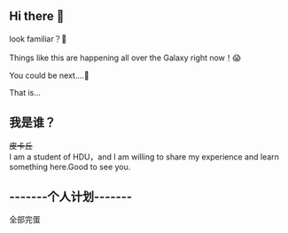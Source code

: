 ## Hi there 👋
look familiar？🤔  

Things like this are happening all over the Galaxy right now！😱  

You could be next....🫵  

That is...  

## 我是谁？
~~皮卡丘~~   
I am a student of HDU，and I am willing to share my experience and learn something here.Good to see you.  
## -------个人计划-------
全部完蛋
<!--
**moment-NEW/moment-NEW** is a ✨ _special_ ✨ repository because its `README.md` (this file) appears on your GitHub profile.

Here are some ideas to get you started:

- 🔭 I’m currently working on ...
- 🌱 I’m currently learning ...
- 👯 I’m looking to collaborate on ...
- 🤔 I’m looking for help with ...
- 💬 Ask me about ...
- 📫 How to reach me: ...
- 😄 Pronouns: ...
- ⚡ Fun fact: ...
-->
